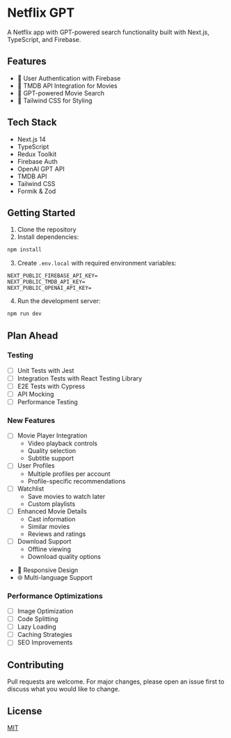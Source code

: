 # Netflix GPT

A Netflix app with GPT-powered search functionality built with Next.js, TypeScript, and Firebase.

## Features

- 🔐 User Authentication with Firebase
- 🎥 TMDB API Integration for Movies
- 🤖 GPT-powered Movie Search
- 🎨 Tailwind CSS for Styling

## Tech Stack

- Next.js 14
- TypeScript
- Redux Toolkit
- Firebase Auth
- OpenAI GPT API
- TMDB API
- Tailwind CSS
- Formik & Zod

## Getting Started

1. Clone the repository
2. Install dependencies:
```bash
npm install
```
3. Create `.env.local` with required environment variables:
```env
NEXT_PUBLIC_FIREBASE_API_KEY=
NEXT_PUBLIC_TMDB_API_KEY=
NEXT_PUBLIC_OPENAI_API_KEY=
```
4. Run the development server:
```bash
npm run dev
```

## Plan Ahead

### Testing
- [ ] Unit Tests with Jest
- [ ] Integration Tests with React Testing Library
- [ ] E2E Tests with Cypress
- [ ] API Mocking
- [ ] Performance Testing

### New Features
- [ ] Movie Player Integration
  - Video playback controls
  - Quality selection
  - Subtitle support
- [ ] User Profiles
  - Multiple profiles per account
  - Profile-specific recommendations
- [ ] Watchlist
  - Save movies to watch later
  - Custom playlists
- [ ] Enhanced Movie Details
  - Cast information
  - Similar movies
  - Reviews and ratings
- [ ] Download Support
  - Offline viewing
  - Download quality options
- 📱 Responsive Design
- 🌐 Multi-language Support

### Performance Optimizations
- [ ] Image Optimization
- [ ] Code Splitting
- [ ] Lazy Loading
- [ ] Caching Strategies
- [ ] SEO Improvements

## Contributing

Pull requests are welcome. For major changes, please open an issue first to discuss what you would like to change.

## License

[MIT](https://choosealicense.com/licenses/mit/)
